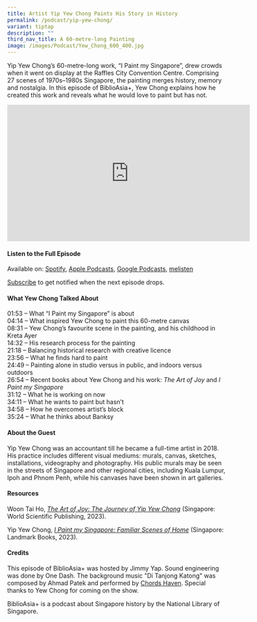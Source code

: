 ```yaml
---
title: Artist Yip Yew Chong Paints His Story in History
permalink: /podcast/yip-yew-chong/
variant: tiptap
description: ""
third_nav_title: A 60-metre-long Painting
image: /images/Podcast/Yew_Chong_600_400.jpg
---
```

<p>Yip Yew Chong’s 60-metre-long work, “I Paint my Singapore”, drew crowds
when it went on display at the Raffles City Convention Centre. Comprising
27 scenes of 1970s–1980s Singapore, the painting merges history, memory
and nostalgia. In this episode of BiblioAsia+, Yew Chong explains how he
created this work and reveals what he would love to paint but has not.</p>
<div class="iframe-wrapper">
<iframe height="315" width="560" allowfullscreen="true" frameborder="0" src="https://www.youtube.com/embed/ll0gh59a3pQ?si=PWlDREHoBzZCRFGI"></iframe>
</div>
<h4><strong>Listen to the Full Episode</strong></h4>
<p>Available on: <a href="https://open.spotify.com/episode/6NYgoIymDy90Ng76tWsjsr" rel="noopener noreferrer nofollow" target="_blank">Spotify</a>,
<a href="https://podcasts.apple.com/us/podcast/artist-yip-yew-chong-paints-his-story-in-history/id1688142751?i=1000639313389" rel="noopener noreferrer nofollow" target="_blank">Apple Podcasts</a>, <a href="https://podcasts.google.com/feed/aHR0cHM6Ly9mZWVkcy5jYXB0aXZhdGUuZm0vYmlibGlvYXNpYS8/episode/ZDE1YTc1MmMtYmU1Ni00ODE4LTliYWQtYzY5NmRhNzY0ZDJm?sa=X&amp;ved=0CAUQkfYCahcKEwiI56C6nqCDAxUAAAAAHQAAAAAQNA" rel="noopener noreferrer nofollow" target="_blank">Google Podcasts</a>,
<a href="https://www.melisten.sg/podcast/playlist/BiblioAsia%2B-2115156/Artist-Yip-Yew-Chong-Paints-His-Story-in-History-2278281" rel="noopener noreferrer nofollow" target="_blank">melisten</a>
</p>
<p><a href="https://open.spotify.com/show/66PYiIthr1KqQhJ82XH4DN" rel="noopener noreferrer nofollow" target="_blank">Subscribe</a> to
get notified when the next episode drops.</p>
<p></p>
<h4><strong>What Yew Chong Talked About</strong></h4>
<p>01:53 – What “I Paint my Singapore” is about
<br>04:14 – What inspired Yew Chong to paint this 60-metre canvas
<br>08:31 – Yew Chong’s favourite scene in the painting, and his childhood
in Kreta Ayer
<br>14:32 – His research process for the painting
<br>21:18 – Balancing historical research with creative licence
<br>23:56 – What he finds hard to paint
<br>24:49 – Painting alone in studio versus in public, and indoors versus
outdoors
<br>26:54 – Recent books about Yew Chong and his work: <em>The Art of Joy</em> and <em>I Paint my Singapore</em> 
<br>31:12 – What he is working on now
<br>34:11 – What he wants to paint but hasn’t
<br>34:58 – How he overcomes artist’s block
<br>35:24 – What he thinks about Banksy</p>
<p></p>
<h4><strong>About the Guest</strong></h4>
<p>Yip Yew Chong was an accountant till he became a full-time artist in 2018.
His practice includes different visual mediums: murals, canvas, sketches,
installations, videography and photography. His public murals may be seen
in the streets of Singapore and other regional cities, including Kuala
Lumpur, Ipoh and Phnom Penh, while his canvases have been shown in art
galleries.</p>
<p></p>
<h4><strong>Resources</strong></h4>
<p>Woon Tai Ho, <em><a href="https://eservice.nlb.gov.sg/redir/itemdetails?bid=300003267" rel="noopener noreferrer nofollow" target="_blank">The Art of Joy: The Journey of Yip Yew Chong</a> </em>(Singapore:
World Scientific Publishing, 2023).</p>
<p>Yip Yew Chong,<em> <a href="https://eservice.nlb.gov.sg/redir/itemdetails?bid=300013604" rel="noopener noreferrer nofollow" target="_blank">I Paint my Singapore: Familiar Scenes of Home</a> </em>(Singapore:
Landmark Books, 2023).</p>
<p></p>
<h4><strong>Credits</strong></h4>
<p>This episode of BiblioAsia+ was hosted by Jimmy Yap. Sound engineering
was done by One Dash. The background music "Di Tanjong Katong" was composed
by Ahmad Patek and performed by <a href="https://www.youtube.com/watch?v=uA2v7ka5TAI" rel="noopener noreferrer nofollow" target="_blank">Chords Haven</a>. Special
thanks to Yew Chong for coming on the show.</p>
<p>BiblioAsia+ is a podcast about Singapore history by the National Library
of Singapore.</p>